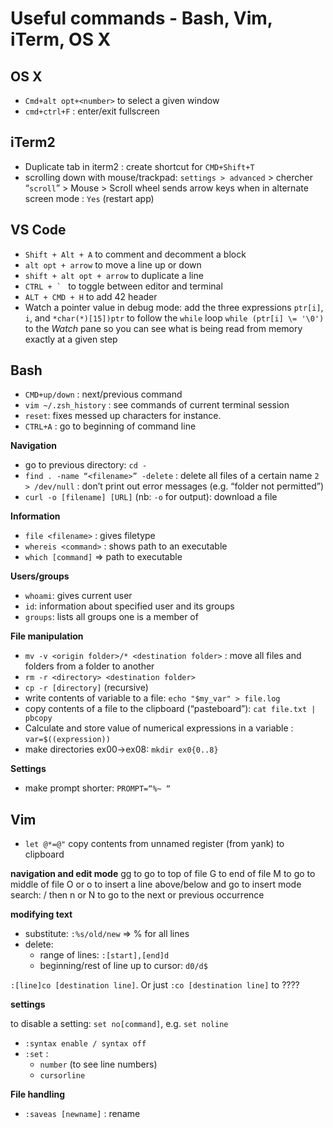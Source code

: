 # Useful commands - Bash, Vim, iTerm, OS X

## OS X
- `Cmd+alt opt+<number>` to select a given window
- `cmd+ctrl+F` : enter/exit fullscreen

## iTerm2
- Duplicate tab in iterm2 : create shortcut for `CMD+Shift+T`
- scrolling down with mouse/trackpad: `settings > advanced` > chercher “`scroll`” > Mouse > Scroll wheel sends arrow keys when in alternate screen mode : `Yes` (restart app)

## VS Code
- `Shift + Alt + A` to comment and decomment a block
- `alt opt + arrow` to move a line up or down
- `shift + alt opt + arrow` to duplicate a line
- ``CTRL + ` `` to toggle between editor and terminal
- `ALT + CMD + H` to add 42 header
- Watch a pointer value in debug mode: add the three expressions `ptr[i]`, `i`, and `*char(*)[15])ptr` to follow the `while` loop `while (ptr[i] \= '\0')` to the *Watch* pane so you can see what is being read from memory exactly at a given step

## Bash
- `CMD+up/down` : next/previous command
- `vim ~/.zsh_history` : see commands of current terminal session
- `reset`: fixes messed up characters for instance.
- `CTRL+A` : go to beginning of command line

**Navigation**
- go to previous directory: `cd -`
- `find . -name “<filename>” -delete` : delete all files of a certain name
						`2 > /dev/null` : don’t print out error messages (e.g. “folder not permitted”)
- `curl -o [filename] [URL]` (nb: `-o` for output): download a file

**Information**
- `file <filename>` : gives filetype
- `whereis <command>` : shows path to an executable
- `which [command]` => path to executable

**Users/groups**
- `whoami`: gives current user
- `id`: information about specified user and its groups
- `groups`: lists all groups one is a member of

**File manipulation**
- `mv -v <origin folder>/* <destination folder>` : move all files and folders from a folder to another
- `rm -r <directory> <destination folder>`
- `cp -r [directory]` (recursive)
- write contents of variable to a file: `echo "$my_var" > file.log`
- copy contents of a file to the clipboard (“pasteboard”): `cat file.txt | pbcopy`
- Calculate and store value of numerical expressions in a variable : `var=$((expression))`
- make directories ex00->ex08: `mkdir ex0{0..8}`

**Settings**
- make prompt shorter: `PROMPT=“%~ “`

## Vim
- `let @*=@"` copy contents from unnamed register (from yank) to clipboard

**navigation and edit mode**
gg to go to top of file
G to end of file
M to go to middle of file
O or o to insert a line above/below and go to insert mode
search: / then n or N to go to the next or previous occurrence

**modifying text**
- substitute: `:%s/old/new` => % for all lines
- delete:
	- range of lines: `:[start],[end]d`
	- beginning/rest of line up to cursor: `d0/d$`

`:[line]co [destination line]`. Or just `:co [destination line]` to  ????


**settings**

to disable a setting: `set no[command]`, e.g. `set noline`
- `:syntax enable / syntax off`
- `:set` :
	- `number` (to see line numbers)
	- `cursorline`

**File handling**
- `:saveas [newname]` : rename

